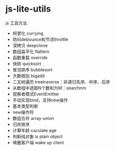 # js-lite-utils
js 工具方法

- 柯里化 currying
- 防抖debounce和节流throttle
- 深拷贝 deepclone
- 数组扁平化  flattern
- 函数重载  override
- 快排 quicksort
- 冒泡排序 bubblesort
- 大数相加 bigadd
- 二叉树遍历 treetraverse：非递归先序、中序、后序
- 从数组中选取N个数和为M：searchnm
- 观察者模式EventEmitter
- 手动实现bind，支持new操作
- 基本类型判断
- new操作符
- 数组合并 array-union
- 归并排序
- 计算年龄 caculate age
- 判断纯对象 is plain object
- 唤醒客户端 wake up client